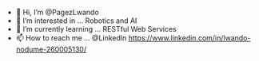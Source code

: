 - 👋 Hi, I’m @PagezLwando
- 👀 I’m interested in ... Robotics and AI
- 🌱 I’m currently learning ... RESTful Web Services
- 📫 How to reach me ... @Linkedln https://www.linkedin.com/in/lwando-nodume-260005130/

<!---
PagezLwando/PagezLwando is a ✨ special ✨ repository because its `README.md` (this file) appears on your GitHub profile.
You can click the Preview link to take a look at your changes.
--->

